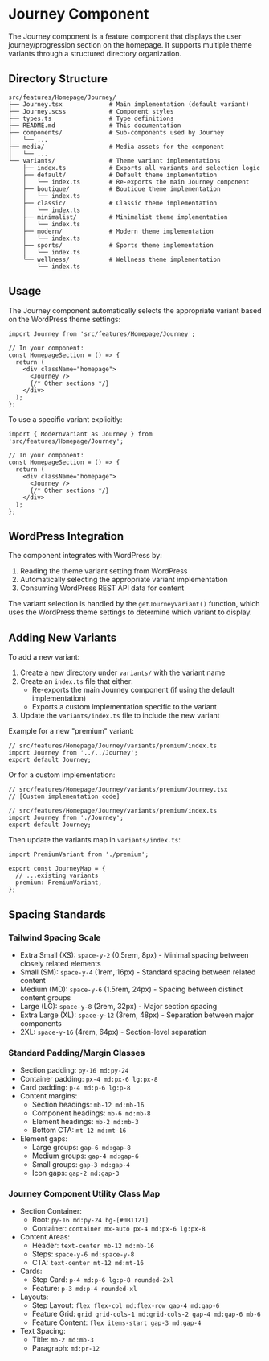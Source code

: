 # Journey Component

The Journey component is a feature component that displays the user journey/progression section on the homepage. It supports multiple theme variants through a structured directory organization.

## Directory Structure

```
src/features/Homepage/Journey/
├── Journey.tsx             # Main implementation (default variant)
├── Journey.scss            # Component styles
├── types.ts                # Type definitions
├── README.md               # This documentation
├── components/             # Sub-components used by Journey
│   └── ...
├── media/                  # Media assets for the component
│   └── ...
└── variants/               # Theme variant implementations
    ├── index.ts            # Exports all variants and selection logic
    ├── default/            # Default theme implementation
    │   └── index.ts        # Re-exports the main Journey component
    ├── boutique/           # Boutique theme implementation
    │   └── index.ts
    ├── classic/            # Classic theme implementation
    │   └── index.ts
    ├── minimalist/         # Minimalist theme implementation
    │   └── index.ts
    ├── modern/             # Modern theme implementation
    │   └── index.ts
    ├── sports/             # Sports theme implementation
    │   └── index.ts
    └── wellness/           # Wellness theme implementation
        └── index.ts
```

## Usage

The Journey component automatically selects the appropriate variant based on the WordPress theme settings:

```tsx
import Journey from 'src/features/Homepage/Journey';

// In your component:
const HomepageSection = () => {
  return (
    <div className="homepage">
      <Journey />
      {/* Other sections */}
    </div>
  );
};
```

To use a specific variant explicitly:

```tsx
import { ModernVariant as Journey } from 'src/features/Homepage/Journey';

// In your component:
const HomepageSection = () => {
  return (
    <div className="homepage">
      <Journey />
      {/* Other sections */}
    </div>
  );
};
```

## WordPress Integration

The component integrates with WordPress by:

1. Reading the theme variant setting from WordPress
2. Automatically selecting the appropriate variant implementation
3. Consuming WordPress REST API data for content

The variant selection is handled by the `getJourneyVariant()` function, which uses the WordPress theme settings to determine which variant to display.

## Adding New Variants

To add a new variant:

1. Create a new directory under `variants/` with the variant name
2. Create an `index.ts` file that either:
   - Re-exports the main Journey component (if using the default implementation)
   - Exports a custom implementation specific to the variant
3. Update the `variants/index.ts` file to include the new variant

Example for a new "premium" variant:

```tsx
// src/features/Homepage/Journey/variants/premium/index.ts
import Journey from '../../Journey';
export default Journey;
```

Or for a custom implementation:

```tsx
// src/features/Homepage/Journey/variants/premium/Journey.tsx
// [Custom implementation code]

// src/features/Homepage/Journey/variants/premium/index.ts
import Journey from './Journey';
export default Journey;
```

Then update the variants map in `variants/index.ts`:

```tsx
import PremiumVariant from './premium';

export const JourneyMap = {
  // ...existing variants
  premium: PremiumVariant,
};
```

## Spacing Standards

### Tailwind Spacing Scale
- Extra Small (XS): `space-y-2` (0.5rem, 8px) - Minimal spacing between closely related elements
- Small (SM): `space-y-4` (1rem, 16px) - Standard spacing between related content
- Medium (MD): `space-y-6` (1.5rem, 24px) - Spacing between distinct content groups
- Large (LG): `space-y-8` (2rem, 32px) - Major section spacing
- Extra Large (XL): `space-y-12` (3rem, 48px) - Separation between major components
- 2XL: `space-y-16` (4rem, 64px) - Section-level separation

### Standard Padding/Margin Classes
- Section padding: `py-16 md:py-24`
- Container padding: `px-4 md:px-6 lg:px-8`
- Card padding: `p-4 md:p-6 lg:p-8`
- Content margins:
  - Section headings: `mb-12 md:mb-16`
  - Component headings: `mb-6 md:mb-8`
  - Element headings: `mb-2 md:mb-3`
  - Bottom CTA: `mt-12 md:mt-16`
- Element gaps:
  - Large groups: `gap-6 md:gap-8`
  - Medium groups: `gap-4 md:gap-6`
  - Small groups: `gap-3 md:gap-4`
  - Icon gaps: `gap-2 md:gap-3`

### Journey Component Utility Class Map
- Section Container:
  - Root: `py-16 md:py-24 bg-[#0B1121]`
  - Container: `container mx-auto px-4 md:px-6 lg:px-8`
- Content Areas:
  - Header: `text-center mb-12 md:mb-16`
  - Steps: `space-y-6 md:space-y-8`
  - CTA: `text-center mt-12 md:mt-16`
- Cards:
  - Step Card: `p-4 md:p-6 lg:p-8 rounded-2xl`
  - Feature: `p-3 md:p-4 rounded-xl`
- Layouts:
  - Step Layout: `flex flex-col md:flex-row gap-4 md:gap-6`
  - Feature Grid: `grid grid-cols-1 md:grid-cols-2 gap-4 md:gap-6 mb-6`
  - Feature Content: `flex items-start gap-3 md:gap-4`
- Text Spacing:
  - Title: `mb-2 md:mb-3`
  - Paragraph: `md:pr-12` 